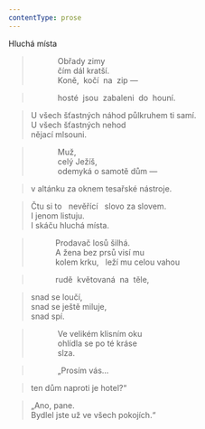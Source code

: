 ```yaml
---
contentType: prose
---
```


Hluchá místa

>             Obřady zimy  
>             čím dál kratší.  
>             Koně,  kočí  na  zip —

>             hosté  jsou  zabaleni  do  houní.

> U všech šťastných náhod půlkruhem ti samí.  
> U všech šťastných nehod  
> nějací mlsouni.

>             Muž,  
>             celý Ježíš,  
>             odemyká o samotě dům —

> v altánku za oknem tesařské nástroje.

> Čtu si to   nevěřící   slovo za slovem.  
> I jenom listuju.  
> I skáču hluchá místa.

>            Prodavač losů šilhá.  
>            A žena bez prsů visí mu  
>            kolem krku,   leží mu celou vahou

>            rudě  květovaná  na  těle,

> snad se loučí,  
> snad se ještě miluje,  
> snad spí.

>             Ve velikém klisním oku  
>             ohlídla se po té kráse  
>             slza.

>             „Prosím vás…

> ten dům naproti je hotel?“

> „Ano, pane.  
> Bydlel jste už ve všech pokojích.“
